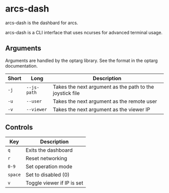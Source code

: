 # arcs-dash

arcs-dash is the dashbard for arcs.

arcs-dash is a CLI interface that uses ncurses for advanced terminal usage.

## Arguments

Arguments are handled by the optarg library.
See the format in the optarg documentation.

Short | Long | Description
--- | --- | ---
`-j` | `--js-path` | Takes the next argument as the path to the joystick file
`-u` | `--user` | Takes the next argument as the remote user
`-v` | `--viewer` | Takes the next argument as the viewer IP

## Controls

Key | Description
--- | ---
`q` | Exits the dashboard
`r` | Reset networking
`0-9` | Set operation mode
`space` | Set to disabled (0)
`v` | Toggle viewer if IP is set
